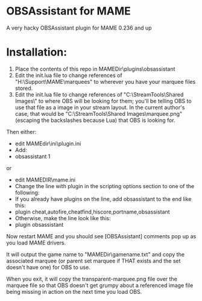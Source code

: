 # OBSAssistant for MAME
A very hacky OBSAssistant plugin for MAME 0.236 and up

# Installation:

1. Place the contents of this repo in MAMEDir\plugins\obsassistant
2. Edit the init.lua file to change references of "H:\\Support\\MAME\\marquees" to wherever you have your marquee files stored.
3. Edit the init.lua file to change references of "C:\\StreamTools\\Shared Images\\" to where OBS will be looking for them; you'll be telling OBS to use that file as a image in your stream layout. In the current author's case, that would be "C:\\StreamTools\\Shared Images\\marquee.png" (escaping the backslashes because Lua) that OBS is looking for.

Then either:

* edit MAMEdir\ini\plugin.ini 
* Add:
* obsassistant   1

or

* edit MAMEDIR\mame.ini
* Change the line with plugin in the scripting options section to one of the following:
* If you already have plugins on the line, add obsassistant to the end like this:
* plugin                    cheat,autofire,cheatfind,hiscore,portname,obsassistant
* Otherwise, make the line look like this:
* plugin                    obsassistant

Now restart MAME and you should see [OBSAssistant] comments pop up as you load MAME drivers.

It will output the game name to "MAMEDir\gamename.txt" and copy the associated marquee (or parent set marquee if THAT exists and the set doesn't have one) for OBS to use.

When you exit, it will copy the transparent-marquee.png file over the marquee file so that OBS doesn't get grumpy about a referenced image file being missing in action on the next time you load OBS.